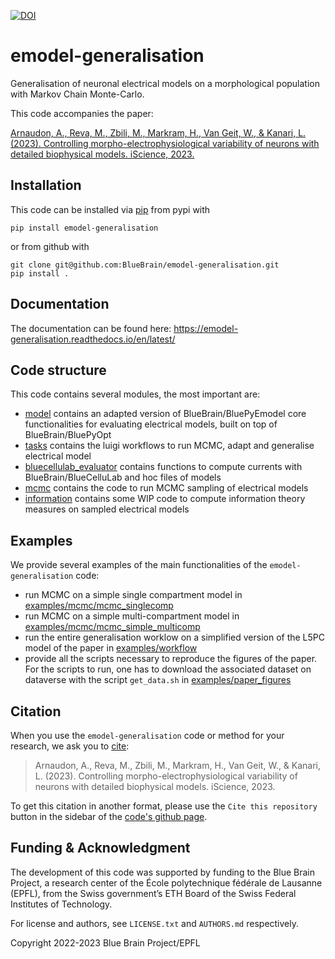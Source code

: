[![DOI](https://zenodo.org/badge/662445885.svg)](https://zenodo.org/badge/latestdoi/662445885)

# emodel-generalisation

Generalisation of neuronal electrical models on a morphological population with Markov Chain Monte-Carlo.

This code accompanies the paper:

[Arnaudon, A., Reva, M., Zbili, M., Markram, H., Van Geit, W., & Kanari, L. (2023). Controlling morpho-electrophysiological variability of neurons with detailed biophysical models. iScience, 2023.](https://www.cell.com/iscience/fulltext/S2589-0042%2823%2902299-X)

## Installation

This code can be installed via [pip](https://pip.pypa.io/en/stable/) from pypi with

```
pip install emodel-generalisation
```

or from github with

```
git clone git@github.com:BlueBrain/emodel-generalisation.git
pip install .
```

## Documentation

The documentation can be found here: https://emodel-generalisation.readthedocs.io/en/latest/

## Code structure

This code contains several modules, the most important are:
* [model](emodel_generalisation/model) contains an adapted version of BlueBrain/BluePyEmodel core functionalities for evaluating electrical models, built on top of BlueBrain/BluePyOpt
* [tasks](emodel_generalisation/tasks) contains the luigi workflows to run MCMC, adapt and generalise electrical model
* [bluecellulab_evaluator](emodel_generalisation/bluecellulab_evaluator.py) contains functions to compute currents with BlueBrain/BlueCelluLab and hoc files of models
* [mcmc](emodel_generalisation/mcmc.py) contains the code to run MCMC sampling of electrical models
* [information](emodel_generalisation/information.py) contains some WIP code to compute information theory measures on sampled electrical models


## Examples

We provide several examples of the main functionalities of the ```emodel-generalisation``` code:
* run MCMC on a simple single compartment model in [examples/mcmc/mcmc_singlecomp](examples/mcmc/mcmc_singlecomp)
* run MCMC on a simple multi-compartment model in [examples/mcmc/mcmc_simple_multicomp](examples/mcmc/mcmc_simple_multicomp)
* run the entire generalisation worklow on a simplified version of the L5PC model of the paper in [examples/workflow](examples/workflow)
* provide all the scripts necessary to reproduce the figures of the paper. For the scripts to run, one has to download the associated dataset on dataverse  with the script ```get_data.sh``` in [examples/paper_figures](examples/paper_figures)


## Citation

When you use the ``emodel-generalisation`` code or method for your research, we ask you to [cite](https://www.cell.com/iscience/fulltext/S2589-0042%2823%2902299-X):

> Arnaudon, A., Reva, M., Zbili, M., Markram, H., Van Geit, W., & Kanari, L. (2023). Controlling morpho-electrophysiological variability of neurons with detailed biophysical models. iScience, 2023.

To get this citation in another format, please use the `Cite this repository` button in the sidebar of the [code's github page](https://github.com/BlueBrain/emodel-generalisation).

## Funding & Acknowledgment

The development of this code was supported by funding to the Blue Brain Project, a research
center of the École polytechnique fédérale de Lausanne (EPFL), from the Swiss government’s ETH
Board of the Swiss Federal Institutes of Technology.

For license and authors, see `LICENSE.txt` and `AUTHORS.md` respectively.

Copyright 2022-2023 Blue Brain Project/EPFL

